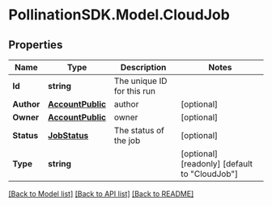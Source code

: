
# PollinationSDK.Model.CloudJob

## Properties

Name | Type | Description | Notes
------------ | ------------- | ------------- | -------------
**Id** | **string** | The unique ID for this run | 
**Author** | [**AccountPublic**](AccountPublic.md) | author | [optional] 
**Owner** | [**AccountPublic**](AccountPublic.md) | owner | [optional] 
**Status** | [**JobStatus**](JobStatus.md) | The status of the job | [optional] 
**Type** | **string** |  | [optional] [readonly] [default to "CloudJob"]

[[Back to Model list]](../README.md#documentation-for-models)
[[Back to API list]](../README.md#documentation-for-api-endpoints)
[[Back to README]](../README.md)


